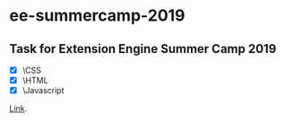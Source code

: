 # ee-summercamp-2019
## Task for Extension Engine Summer Camp 2019 
- [x] \CSS
- [x] \HTML
- [x] \Javascript

[Link](http://pzi1.fesb.hr/~milic/CV-ee-summercamp/milic.me/index.html).

